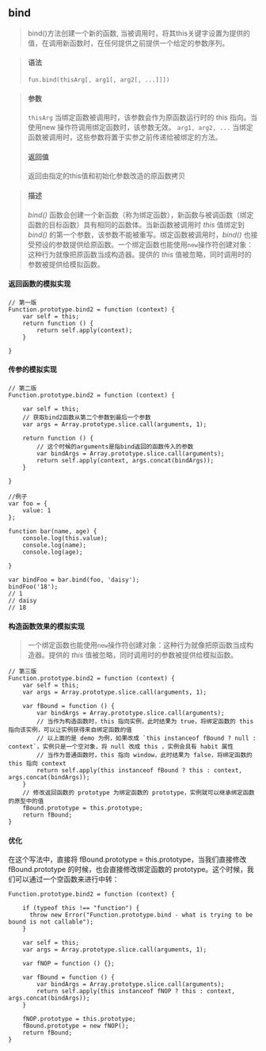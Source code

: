 ## bind
>bind()方法创建一个新的函数, 当被调用时，将其this关键字设置为提供的值，在调用新函数时，在任何提供之前提供一个给定的参数序列。

> #### 语法
>`fun.bind(thisArg[, arg1[, arg2[, ...]]])`

>#### 参数
>`thisArg`
当绑定函数被调用时，该参数会作为原函数运行时的 this 指向。当使用new 操作符调用绑定函数时，该参数无效。
`arg1, arg2, ...`
当绑定函数被调用时，这些参数将置于实参之前传递给被绑定的方法。
>#### 返回值
>返回由指定的this值和初始化参数改造的原函数拷贝

>#### 描述
>_bind()_ 函数会创建一个新函数（称为绑定函数），新函数与被调函数（绑定函数的目标函数）具有相同的函数体。当新函数被调用时 _this_ 值绑定到 _bind()_ 的第一个参数，该参数不能被重写。绑定函数被调用时，_bind()_ 也接受预设的参数提供给原函数。一个绑定函数也能使用`new`操作符创建对象：这种行为就像把原函数当成构造器。提供的 _this_ 值被忽略，同时调用时的参数被提供给模拟函数。

#### 返回函数的模拟实现
```
// 第一版
Function.prototype.bind2 = function (context) {
    var self = this;
    return function () {
        return self.apply(context);
    }

}
```
#### 传参的模拟实现
```
// 第二版
Function.prototype.bind2 = function (context) {

    var self = this;
    // 获取bind2函数从第二个参数到最后一个参数
    var args = Array.prototype.slice.call(arguments, 1);

    return function () {
        // 这个时候的arguments是指bind返回的函数传入的参数
        var bindArgs = Array.prototype.slice.call(arguments);
        return self.apply(context, args.concat(bindArgs));
    }

}
```
```
//例子
var foo = {
    value: 1
};

function bar(name, age) {
    console.log(this.value);
    console.log(name);
    console.log(age);

}

var bindFoo = bar.bind(foo, 'daisy');
bindFoo('18');
// 1
// daisy
// 18
```
#### 构造函数效果的模拟实现
>一个绑定函数也能使用`new`操作符创建对象：这种行为就像把原函数当成构造器。提供的 _this_ 值被忽略，同时调用时的参数被提供给模拟函数。
```
// 第三版
Function.prototype.bind2 = function (context) {
    var self = this;
    var args = Array.prototype.slice.call(arguments, 1);

    var fBound = function () {
        var bindArgs = Array.prototype.slice.call(arguments);
        // 当作为构造函数时，this 指向实例，此时结果为 true，将绑定函数的 this 指向该实例，可以让实例获得来自绑定函数的值
        // 以上面的是 demo 为例，如果改成 `this instanceof fBound ? null : context`，实例只是一个空对象，将 null 改成 this ，实例会具有 habit 属性
        // 当作为普通函数时，this 指向 window，此时结果为 false，将绑定函数的 this 指向 context
        return self.apply(this instanceof fBound ? this : context, args.concat(bindArgs));
    }
    // 修改返回函数的 prototype 为绑定函数的 prototype，实例就可以继承绑定函数的原型中的值
    fBound.prototype = this.prototype;
    return fBound;
}
```
#### 优化
在这个写法中，直接将 fBound.prototype = this.prototype，当我们直接修改 fBound.prototype 的时候，也会直接修改绑定函数的 prototype。这个时候，我们可以通过一个空函数来进行中转：
```
Function.prototype.bind2 = function (context) {

    if (typeof this !== "function") {
      throw new Error("Function.prototype.bind - what is trying to be bound is not callable");
    }

    var self = this;
    var args = Array.prototype.slice.call(arguments, 1);

    var fNOP = function () {};

    var fBound = function () {
        var bindArgs = Array.prototype.slice.call(arguments);
        return self.apply(this instanceof fNOP ? this : context, args.concat(bindArgs));
    }

    fNOP.prototype = this.prototype;
    fBound.prototype = new fNOP();
    return fBound;
}
```